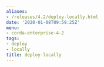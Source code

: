 ```yaml
---
aliases:
- /releases/4.2/deploy-locally.html
date: '2020-01-08T09:59:25Z'
menu:
- corda-enterprise-4-2
tags:
- deploy
- locally
title: deploy-locally
---
```


